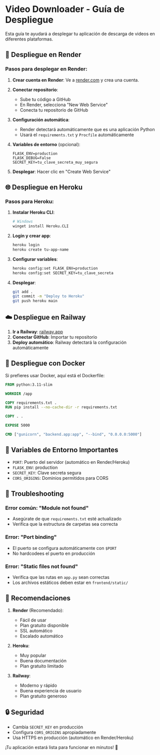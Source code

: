 # Video Downloader - Guía de Despliegue

Esta guía te ayudará a desplegar tu aplicación de descarga de videos en diferentes plataformas.

## 🚀 Despliegue en Render

### Pasos para desplegar en Render:

1. **Crear cuenta en Render**: Ve a [render.com](https://render.com) y crea una cuenta.

2. **Conectar repositorio**: 
   - Sube tu código a GitHub
   - En Render, selecciona "New Web Service"
   - Conecta tu repositorio de GitHub

3. **Configuración automática**:
   - Render detectará automáticamente que es una aplicación Python
   - Usará el `requirements.txt` y `Procfile` automáticamente

4. **Variables de entorno** (opcional):
   ```
   FLASK_ENV=production
   FLASK_DEBUG=False
   SECRET_KEY=tu_clave_secreta_muy_segura
   ```

5. **Desplegar**: Hacer clic en "Create Web Service"

## 🌐 Despliegue en Heroku

### Pasos para Heroku:

1. **Instalar Heroku CLI**:
   ```bash
   # Windows
   winget install Heroku.CLI
   ```

2. **Login y crear app**:
   ```bash
   heroku login
   heroku create tu-app-name
   ```

3. **Configurar variables**:
   ```bash
   heroku config:set FLASK_ENV=production
   heroku config:set SECRET_KEY=tu_clave_secreta
   ```

4. **Desplegar**:
   ```bash
   git add .
   git commit -m "Deploy to Heroku"
   git push heroku main
   ```

## ☁️ Despliegue en Railway

1. **Ir a Railway**: [railway.app](https://railway.app)
2. **Conectar GitHub**: Importar tu repositorio
3. **Deploy automático**: Railway detectará la configuración automáticamente

## 🐳 Despliegue con Docker

Si prefieres usar Docker, aquí está el Dockerfile:

```dockerfile
FROM python:3.11-slim

WORKDIR /app

COPY requirements.txt .
RUN pip install --no-cache-dir -r requirements.txt

COPY . .

EXPOSE 5000

CMD ["gunicorn", "backend.app:app", "--bind", "0.0.0.0:5000"]
```

## 📝 Variables de Entorno Importantes

- `PORT`: Puerto del servidor (automático en Render/Heroku)
- `FLASK_ENV`: production
- `SECRET_KEY`: Clave secreta segura
- `CORS_ORIGINS`: Dominios permitidos para CORS

## 🔧 Troubleshooting

### Error común: "Module not found"
- Asegúrate de que `requirements.txt` esté actualizado
- Verifica que la estructura de carpetas sea correcta

### Error: "Port binding"
- El puerto se configura automáticamente con `$PORT`
- No hardcodees el puerto en producción

### Error: "Static files not found"
- Verifica que las rutas en `app.py` sean correctas
- Los archivos estáticos deben estar en `frontend/static/`

## 🌟 Recomendaciones

1. **Render** (Recomendado):
   - Fácil de usar
   - Plan gratuito disponible
   - SSL automático
   - Escalado automático

2. **Heroku**:
   - Muy popular
   - Buena documentación
   - Plan gratuito limitado

3. **Railway**:
   - Moderno y rápido
   - Buena experiencia de usuario
   - Plan gratuito generoso

## 🔒 Seguridad

- Cambia `SECRET_KEY` en producción
- Configura `CORS_ORIGINS` apropiadamente
- Usa HTTPS en producción (automático en Render/Heroku)

¡Tu aplicación estará lista para funcionar en minutos! 🎉